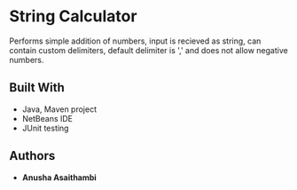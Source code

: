 # String Calculator

Performs simple addition of numbers, input is recieved as string, can contain custom delimiters, default delimiter is ',' and does not allow negative numbers. 

## Built With

* Java, Maven project
* NetBeans IDE
* JUnit testing

## Authors

* **Anusha Asaithambi**
